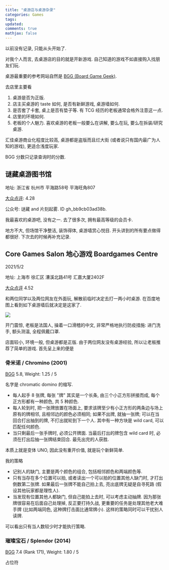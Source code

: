 ```yaml
---
title: "桌游店与桌游杂录"
categories: Games
tags: 
updated: 
comments: true
mathjax: false
---
```


以前没有记录, 只能从头开始了.

对我个人而言, 去桌游店的目的就是开新游戏. 自己知道的游戏不如直接购入找朋友们玩. 

桌游最重要的参考网站自然是 [BGG (Board Game Geek)](https://boardgamegeek.com/).

去店里主要看

1. 桌游是否为正版. 
2. 店主买桌游的 taste 如何, 是否有新鲜游戏, 桌游墙如何. 
3. 是否套了卡套, 桌上是否有垫子等. 有 TCG 经历的老板通常会格外注意这一点. 
4. 店里的环境如何.
5. 老板的个人魅力. 喜欢桌游的老板一般要么在讲解, 要么在玩, 要么在拆装/研究桌游.

汇佳桌游商业化程度比较高, 桌游都是盗版而且烂大街 (或者说只有国内最广为人知的游戏), 更适合浅度玩家.

<!-- more -->

BGG 分数只记录查询时的分数.

## 谜藏桌游图书馆

地址: 浙江省 杭州市 平海路58号 平海旺角807

[大众点评](http://www.dianping.com/shop/jOJkpRja6Ni6vkfV): 4.28

公众号: 谜藏 and 片刻起雾. ID gh_bb9cb03ad38b.

我最喜欢的桌游吧, 没有之一. 去了很多次, 拥有最高等级的会员卡.

地方不大, 但场馆干净整洁, 装饰得体, 桌游墙赏心悦目. 开头讲到的所有要点做得都很好. 下次去的时候再补充记录.

## Core Games Salon 地心游戏 Boardgames Centre

2021/5/2

地址: 上海市 徐汇区 漕溪北路41号 汇嘉大厦2402F

[大众点评](http://www.dianping.com/shop/k9LJg1JsE8hXdgA8) 4.52

和两位同学以及两位网友在外面玩, 解散前临时决定去打一两小时桌游. 在百度地图上看到如下桌游墙后就决定是这家了. 

![](https://shiina18.github.io/assets/posts/images/20210508165843953_1343.png)

开门震惊, 老板是法国人, 操着一口滑稽的中文, 非常严格地执行防疫措施: 进门洗手, 额头测温, 全程佩戴口罩.

店面较小, 环境一般, 但桌游都是正版. 由于两位网友没有桌游经验, 所以让老板推荐了简单的游戏. 首先呈上来的便是

### 骨米诺 / Chromino (2001)

[BGG](https://boardgamegeek.com/boardgame/13328/chromino) 5.8, Weight: 1.25 / 5

名字是 chromatic domino 的缩写. 

- 每人起手 8 张牌, 每张 "牌" 其实是一个长条, 由三个小正方形拼接而成, 每个正方形都有一种颜色, 共 5 种颜色. 
- 每人轮到时, 把一张牌放置在场面上, 要求该牌至少有小正方形的两条边与场上原有的牌相邻, 且相邻边的颜色必须相同; 如果不出牌, 就抽一张牌; 可以在当回合打出抽到的牌, 不打出就轮到下一个人. 其中有一种方块是 wild card, 可以匹配任何颜色. 
- 当只剩最后一张手牌时, 必须公开牌面. 当最后打出的牌包含 wild card 时, 必须在打出后抽一张牌结束回合. 最先出完的人获胜.

本质上就是变体 UNO, 因此没有重开价值, 就是玩个新鲜简单. 

我的策略

- 记别人的缺门, 主要是两个颜色的组合, 包括相邻颜色和两端颜色等.
- 只有当存在多个位置可以拍, 或者读出一个可以拍的位置其他人缺门时, 才打出倒数第二张牌. 如果最后一张牌不能自己拍上去, 亮出底牌无疑是自寻死路 (假设其他玩家都是理性人).
- 当发现有位置其他人都缺门, 但自己能拍上去时, 可以考虑主动抽牌. 因为那张牌很容易在后面自己处理掉, 反正要打持久战, 更重要的任务是处理其他老大难手牌 (比如两端同色, 这种牌打击面比通常牌小). 这样的策略同时可以干扰别人读牌.

可以看出只有当人数较少时才能执行策略.

### 璀璨宝石 / Splendor (2014)

[BGG](https://boardgamegeek.com/boardgame/148228/splendor)  7.4 (Rank 171), Weight: 1.80 / 5

占位符